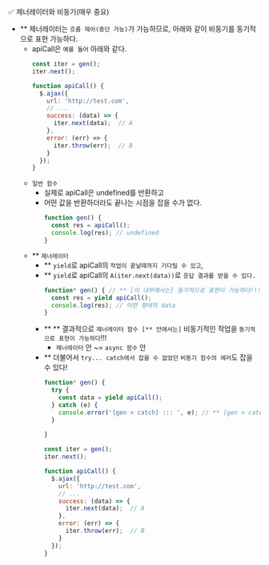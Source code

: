 ✅ 제너레이터와 비동기(매우 중요)

* ** 제너레이터는 `흐름 제어(중단 가능)`가 가능하므로, 아래와 같이 비동기를 동기적으로 표현 가능하다.
  * apiCall은 `예를 들어` 아래와 같다.
    ```js
    const iter = gen();
    iter.next();

    function apiCall() {
      $.ajax({
        url: 'http://test.com',
        // ...
        success: (data) => {
          iter.next(data);  // A
        },
        error: (err) => {
          iter.throw(err);  // B
        }
      });
    }
    ```
  * `일반 함수`
    * 실제로 apiCall은 undefined를 반환하고
    * 어떤 값을 반환하더라도 끝나는 시점을 잡을 수가 없다.
      ```js
      function gen() {
        const res = apiCall();
        console.log(res); // undefined
      }
      ```
  * ** `제너레이터`
    * ** `yield`로 apiCall의 `작업이 끝날때까지 기다릴 수 있고`,
    * ** `yield`로 apiCall의 `A(iter.next(data))`로 `응답 결과를 받을 수 있다.`
      ```js
      function* gen() { // ** [이 내부에서는] 동기적으로 표현이 가능하다!!!
        const res = yield apiCall();
        console.log(res); // 어떤 형태의 data
      }
      ```
    * ** ** 결과적으로 `제너레이터 함수 [** 안에서는]` 비동기적인 작업을 `동기적으로 표현이 가능하다`!!!
      * `제너레이터` 안 ~= `async 함수` 안
    * ** 더불어서 `try... catch에서 잡을 수 없었던` `비동기 함수의 에러`도 잡을 수 있다!
      ```js
      function* gen() {
        try {
          const data = yield apiCall();
        } catch (e) {
          console.error('[gen > catch] ::: ', e); // ** [gen > catch] ::: [어떤 형태의 e]
        }
        
      }

      const iter = gen();
      iter.next();

      function apiCall() {
        $.ajax({
          url: 'http://test.com',
          // ...
          success: (data) => {
            iter.next(data);  // A
          },
          error: (err) => {
            iter.throw(err);  // B
          }
        });
      }
      ```